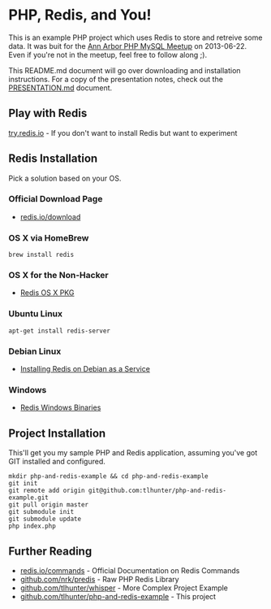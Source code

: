 # PHP, Redis, and You!

This is an example PHP project which uses Redis to store and retreive some data. It was buit for the
[Ann Arbor PHP MySQL Meetup](http://www.meetup.com/ann-arbor-php-mysql/) on 2013-06-22. Even if you're
not in the meetup, feel free to follow along ;).

This README.md document will go over downloading and installation instructions. For a copy of the
presentation notes, check out the [PRESENTATION.md](PRESENTATION.md) document.

## Play with Redis

[try.redis.io](http://try.redis.io) - If you don't want to install Redis but want to experiment

## Redis Installation

Pick a solution based on your OS.

### Official Download Page

* [redis.io/download](http://redis.io/download)

### OS X via HomeBrew

	brew install redis

### OS X for the Non-Hacker

* [Redis OS X PKG](http://rudix.googlecode.com/files/redis-2.6.9-0.pkg)

### Ubuntu Linux

	apt-get install redis-server

### Debian Linux

* [Installing Redis on Debian as a Service](http://thomashunter.name/blog/installing-redis-on-debian/)

### Windows

* [Redis Windows Binaries](https://github.com/MSOpenTech/redis/tree/2.6/bin/release)

## Project Installation

This'll get you my sample PHP and Redis application, assuming you've got GIT installed and configured.

	mkdir php-and-redis-example && cd php-and-redis-example
	git init
	git remote add origin git@github.com:tlhunter/php-and-redis-example.git
	git pull origin master
	git submodule init
	git submodule update
	php index.php

## Further Reading

* [redis.io/commands](http://redis.io/commands) - Official Documentation on Redis Commands
* [github.com/nrk/predis](https://github.com/nrk/predis) - Raw PHP Redis Library
* [github.com/tlhunter/whisper](https://github.com/tlhunter/whisper/blob/master/server.js) - More Complex Project Example
* [github.com/tlhunter/php-and-redis-example](https://github.com/tlhunter/php-and-redis-example) - This project
